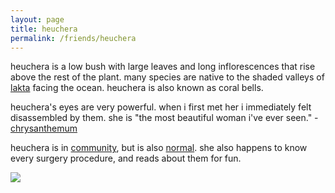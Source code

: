 ```yaml
---
layout: page
title: heuchera
permalink: /friends/heuchera
---
```


heuchera is a low bush with large leaves and long inflorescences that rise above the rest of the plant. many species are native to the shaded valleys of [lakta](/places/lakta) facing the ocean. heuchera is also known as coral bells.

heuchera's eyes are very powerful. when i first met her i immediately felt disassembled by them. she is "the most beautiful woman i've ever seen." -[chrysanthemum](/friends/chrysanthemum)

heuchera is in [community](/thoughts/community), but is also [normal](/thoughts/normalness). she also happens to know every surgery procedure, and reads about them for fun.

<img src="../assets/plants/heuchera.png">